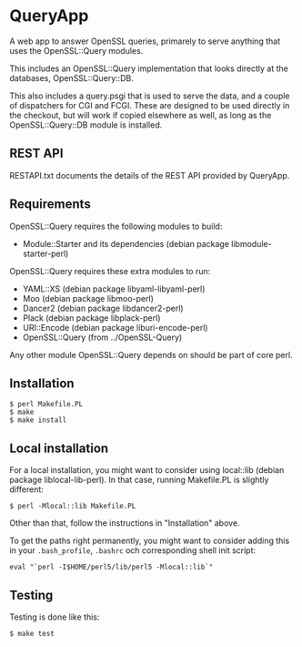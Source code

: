 QueryApp
========

A web app to answer OpenSSL queries, primarely to serve anything that
uses the OpenSSL::Query modules.

This includes an OpenSSL::Query implementation that looks directly at
the databases, OpenSSL::Query::DB.

This also includes a query.psgi that is used to serve the data, and a
couple of dispatchers for CGI and FCGI.  These are designed to be used
directly in the checkout, but will work if copied elsewhere as well,
as long as the OpenSSL::Query::DB module is installed.

REST API
--------

RESTAPI.txt documents the details of the REST API provided by QueryApp.

Requirements
------------

OpenSSL::Query requires the following modules to build:

- Module::Starter and its dependencies (debian package libmodule-starter-perl)

OpenSSL::Query requires these extra modules to run:

- YAML::XS			(debian package libyaml-libyaml-perl)
- Moo				(debian package libmoo-perl)
- Dancer2			(debian package libdancer2-perl)
- Plack				(debian package libplack-perl)
- URI::Encode			(debian package liburi-encode-perl)
- OpenSSL::Query		(from ../OpenSSL-Query)

Any other module OpenSSL::Query depends on should be part of core
perl.

Installation
------------

    $ perl Makefile.PL
    $ make
    $ make install

Local installation
------------

For a local installation, you might want to consider using local::lib
(debian package liblocal-lib-perl).  In that case, running Makefile.PL
is slightly different:

    $ perl -Mlocal::lib Makefile.PL

Other than that, follow the instructions in "Installation" above.

To get the paths right permanently, you might want to consider adding
this in your `.bash_profile`, `.bashrc` och corresponding shell init
script:

    eval "`perl -I$HOME/perl5/lib/perl5 -Mlocal::lib`"

Testing
-------

Testing is done like this:

    $ make test
